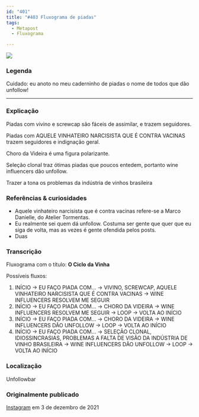 ```yaml
---
id: "401"
title: "#403 Fluxograma de piadas"
tags:
  - Metapost
  - Fluxograma

---
```


![](https://bebiodicionario-com.s3.amazonaws.com/media/posts/202112/262799969_148675077496992_6181885226809750293_n_17903598611345391.jpg)

### Legenda

Cuidado: eu anoto no meu caderninho de piadas o nome de todos que dão unfollow!

---

### Explicação

Piadas com vivino e screwcap são fáceis de assimilar, e trazem seguidores.

Piadas com AQUELE VINHATEIRO NARCISISTA QUE É CONTRA VACINAS trazem seguidores e indignação geral.

Choro da Videira é uma figura polarizante.

Seleção clonal traz ótimas piadas que poucos entedem, portanto wine influencers dão unfollow.

Trazer a tona os problemas da indústria de vinhos brasileira 

### Referências & curiosidades
- Aquele vinhateiro narcisista que é contra vacinas refere-se a Marco Danielle, do Atelier Tormentas.
- Eu realmente sei quem dá unfollow. Costuma ser gente que quer que eu siga de volta, mas as vezes é gente ofendida pelos posts.
- Duas


### Transcrição
Fluxograma com o título: **O Ciclo da Vinha**

Possíveis fluxos:

1. INÍCIO -> EU FAÇO PIADA COM... -> VIVINO, SCREWCAP, AQUELE VINHATEIRO NARCISISTA QUE É CONTRA VACINAS -> WINE INFLUENCERS RESOLVEM ME SEGUIR 
2. INÍCIO -> EU FAÇO PIADA COM... -> CHORO DA VIDEIRA -> WINE INFLUENCERS RESOLVEM ME SEGUIR -> LOOP -> VOLTA AO INÍCIO
3. INÍCIO -> EU FAÇO PIADA COM... -> CHORO DA VIDEIRA -> WINE INFLUENCERS DÃO UNFOLLOW -> LOOP -> VOLTA AO INÍCIO
4. INÍCIO -> EU FAÇO PIADA COM... -> SELEÇÃO CLONAL, IDIOSSINCRASIAS, PROBLEMAS A FALTA DE VISÃO DA INDÚSTRIA DE VINHO BRASILEIRA  -> WINE INFLUENCERS DÃO UNFOLLOW -> LOOP -> VOLTA AO INÍCIO

### Localização

Unfollowbar

### Originalmente publicado 

[Instagram](https://www.instagram.com/p/CXBy2_7Lc5z/) em 3 de dezembro de 2021

